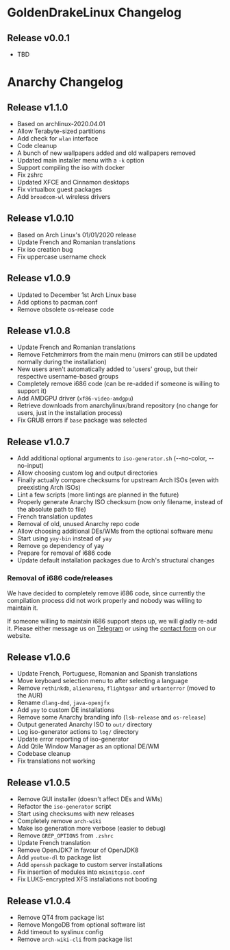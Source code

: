 # GoldenDrakeLinux Changelog

## Release v0.0.1

* TBD

# Anarchy Changelog

## Release v1.1.0

* Based on archlinux-2020.04.01
* Allow Terabyte-sized partitions
* Add check for `wlan` interface
* Code cleanup
* A bunch of new wallpapers added and old wallpapers removed
* Updated main installer menu with a `-k` option
* Support compiling the iso with docker
* Fix zshrc
* Updated XFCE and Cinnamon desktops
* Fix virtualbox guest packages
* Add `broadcom-wl` wireless drivers

## Release v1.0.10

* Based on Arch Linux's 01/01/2020 release
* Update French and Romanian translations
* Fix iso creation bug
* Fix uppercase username check

## Release v1.0.9

* Updated to December 1st Arch Linux base
* Add options to pacman.conf
* Remove obsolete os-release code

## Release v1.0.8

* Update French and Romanian translations
* Remove Fetchmirrors from the main menu (mirrors can still be updated
normally during the installation)
* New users aren't automatically added to 'users' group, but their respective
username-based groups
* Completely remove i686 code (can be re-added if someone is willing to
support it)
* Add AMDGPU driver (`xf86-video-amdgpu`)
* Retrieve downloads from anarchylinux/brand repository (no change for users,
just in the installation process)
* Fix GRUB errors if `base` package was selected

## Release v1.0.7

* Add additional optional arguments to `iso-generator.sh`
(--no-color, --no-input)
* Allow choosing custom log and output directories
* Finally actually compare checksums for upstream Arch ISOs
(even with preexisting Arch ISOs)
* Lint a few scripts (more lintings are planned in the future)
* Properly generate Anarchy ISO checksum (now only filename,
instead of the absolute path to file)
* French translation updates
* Removal of old, unused Anarchy repo code
* Allow choosing additional DEs/WMs from the optional software menu
* Start using `yay-bin` instead of `yay`
* Remove `go` dependency of yay
* Prepare for removal of i686 code
* Update default installation packages due to Arch's structural changes

### Removal of i686 code/releases

We have decided to completely remove i686 code, since currently the compilation
process did not work properly and nobody was willing to maintain it.

If someone willing to maintain i686 support steps up, we will gladly re-add it.
Please either message us on [Telegram](https://t.me/anarchy_linux)
or using the [contact form](https://www.anarchylinux.org/contact.html)
on our website.

## Release v1.0.6

* Update French, Portuguese, Romanian and Spanish translations
* Move keyboard selection menu to after selecting a language
* Remove `rethinkdb`, `alienarena`, `flightgear` and `urbanterror`
(moved to the AUR)
* Rename `dlang-dmd`, `java-openjfx`
* Add `yay` to custom DE installations
* Remove some Anarchy branding info (`lsb-release` and `os-release`)
* Output generated Anarchy ISO to `out/` directory
* Log iso-generator actions to `log/` directory
* Update error reporting of iso-generator
* Add Qtile Window Manager as an optional DE/WM
* Codebase cleanup
* Fix translations not working

## Release v1.0.5

* Remove GUI installer (doesn't affect DEs and WMs)
* Refactor the `iso-generator` script
* Start using checksums with new releases
* Completely remove `arch-wiki`
* Make iso generation more verbose (easier to debug)
* Remove `GREP_OPTIONS` from `.zshrc`
* Update French translation
* Remove OpenJDK7 in favour of OpenJDK8
* Add `youtue-dl` to package list
* Add `openssh` package to custom server installations
* Fix insertion of modules into `mkinitcpio.conf`
* Fix LUKS-encrypted XFS installations not booting

## Release v1.0.4

* Remove QT4 from package list
* Remove MongoDB from optional software list
* Add timeout to syslinux config
* Remove `arch-wiki-cli` from package list
